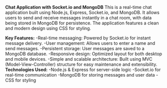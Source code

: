 **Chat Application with Socket.io and MongoDB**
This is a real-time chat application built using Node.js, Express, Socket.io, and MongoDB. It allows users to send and receive messages instantly in a chat room, with data being stored in MongoDB for persistence. The application features a clean and modern design using CSS for styling.

**Key Features:**
-Real-time messaging: Powered by Socket.io for instant message delivery.
-User management: Allows users to enter a name and send messages.
-Persistent storage: User messages are saved to a MongoDB database.
-Responsive design: Optimized layout for both desktop and mobile devices.
-Simple and scalable architecture: Built using MVC (Model-View-Controller) structure for easy maintenance and extensibility.
**Technologies Used:**
-Node.js & Express for server-side logic
-Socket.io for real-time communication
-MongoDB for storing messages and user data
-CSS for styling
